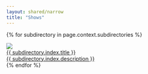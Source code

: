 ```yaml
---
layout: shared/narrow
title: "Shows"
---
```


{% for subdirectory in page.context.subdirectories %}
  <div class="show-index-item">
    <div class="show-index-item__img">
      <a href="{{subdirectory.index.relative_url}}">
        <img class="showindex__rect-img" src="{{site.WFBaseUrl}}/shows/imgs/{{subdirectory.index.key_img}}" />
      </a>
    </div>
    <div class="show-index-item__info">
      <div class="show-index-item__title">
        <a href="{{subdirectory.index.relative_url}}">{{ subdirectory.index.title }}</a>
      </div>
      <div class="show-index-item__description">
        <a href="{{subdirectory.index.relative_url}}">{{ subdirectory.index.description }}</a>
      </div>
    </div>
  </div>
{% endfor %}
